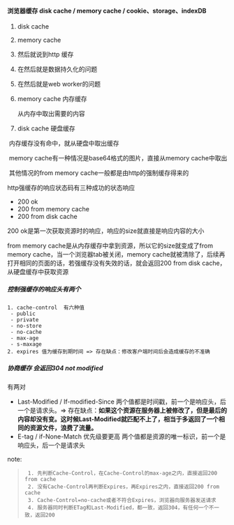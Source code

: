 #### 浏览器缓存 disk cache / memory cache / cookie、storage、indexDB

1. disk cache
2. memory cache
3. 然后就说到http 缓存
4. 在然后就是数据持久化的问题
5. 在然后就是web worker的问题



1. memory cache 内存缓存

   从内存中取出需要的内容

2. disk cache 硬盘缓存

​		内存缓存没有命中，就从硬盘中取出缓存



​	memory cache有一种情况是base64格式的图片，直接从memory cache中取出

​	其他情况的from memory cache一般都是由http的强制缓存得来的



http强缓存的响应状态码有三种成功的状态响应

- 200 ok
- 200 from memory cache
- 200 from disk cache

200 ok是第一次获取资源时的响应，响应的size就直接是响应内容的大小

from memory cache是从内存缓存中拿到资源，所以它的size就变成了from memory cache，当一个浏览器tab被关闭，memory cache就被清除了，后续再打开相同的页面的话，若强缓存没有失效的话，就会返回200 from disk cache，从硬盘缓存中获取资源



##### 控制强缓存的响应头有两个

	1. cache-control  有六种值
	 - public
	 - private
	 - no-store
	 - no-cache
	 - max-age
	 - s-maxage
 	2. expires 值为缓存到期时间 => 存在缺点：修改客户端时间后会造成缓存的不准确 



##### 协商缓存  会返回304 not modified

有两对

- Last-Modified / If-modified-Since 两个值都是时间戳，前一个是响应头，后一个是请求头。=> 存在缺点：**如果这个资源在服务器上被修改了，但是最后的内容却没有变。这时候Last-Modified就匹配不上了，相当于多返回了一个相同的资源文件，浪费了流量。**
- E-tag / if-None-Match 优先级要更高 两个值都是资源的唯一标识，前一个是响应头，后一个是请求头







note: 

> ```pgsql
>  1. 先判断Cache-Control，在Cache-Control的max-age之内，直接返回200 from cache
>  2. 没有Cache-Control再判断Expires，再Expires之内，直接返回200 from cache
>  3. Cache-Control=no-cache或者不符合Expires，浏览器向服务器发送请求
>  4. 服务器同时判断ETag和Last-Modified，都一致，返回304，有任何一个不一致，返回200
> ```

